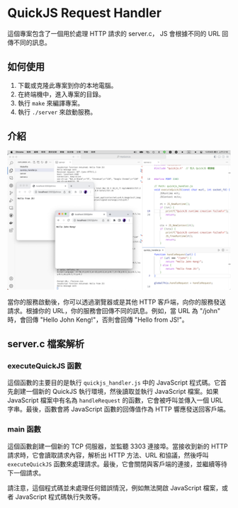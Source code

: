# QuickJS Request Handler

這個專案包含了一個用於處理 HTTP 請求的 server.c， JS 會根據不同的 URL 回傳不同的訊息。

## 如何使用

1. 下載或克隆此專案到你的本地電腦。
2. 在終端機中，進入專案的目錄。
3. 執行 `make` 來編譯專案。
4. 執行 `./server` 來啟動服務。

## 介紹
![Screenshot](screenshot.png)

當你的服務啟動後，你可以透過瀏覽器或是其他 HTTP 客戶端，向你的服務發送請求。根據你的 URL，你的服務會回傳不同的訊息。例如，當 URL 為 "/john" 時，會回傳 "Hello John Keng!"，否則會回傳 "Hello from JS!"。

## server.c 檔案解析

### executeQuickJS 函數

這個函數的主要目的是執行 `quickjs_handler.js` 中的 JavaScript 程式碼。它首先創建一個新的 QuickJS 執行環境，然後讀取並執行 JavaScript 檔案。如果 JavaScript 檔案中有名為 `handleRequest` 的函數，它會被呼叫並傳入一個 URL 字串。最後，函數會將 JavaScript 函數的回傳值作為 HTTP 響應發送回客戶端。

### main 函數

這個函數創建一個新的 TCP 伺服器，並監聽 3303 連接埠。當接收到新的 HTTP 請求時，它會讀取請求內容，解析出 HTTP 方法、URL 和協議，然後呼叫 `executeQuickJS` 函數來處理請求。最後，它會關閉與客戶端的連接，並繼續等待下一個請求。

請注意，這個程式碼並未處理任何錯誤情況，例如無法開啟 JavaScript 檔案，或者 JavaScript 程式碼執行失敗等。
